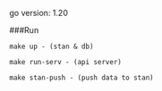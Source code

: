 go version: 1.20

###Run
```
make up - (stan & db)

make run-serv - (api server)

make stan-push - (push data to stan)
```
